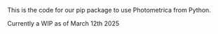 This is the code for our pip package to use Photometrica from Python.

Currently a WIP as of March 12th 2025